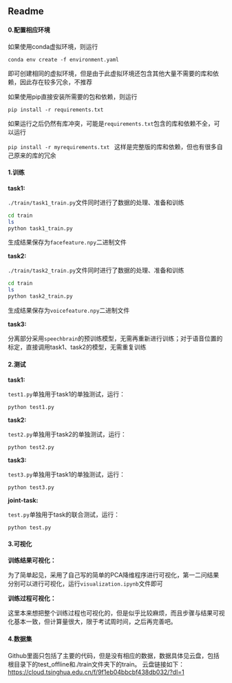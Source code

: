 ## Readme

#### 0.配置相应环境

如果使用conda虚拟环境，则运行

`conda env create -f environment.yaml`

即可创建相同的虚拟环境，但是由于此虚拟环境还包含其他大量不需要的库和依赖，因此存在较多冗余，不推荐

如果使用pip直接安装所需要的包和依赖，则运行

`pip install -r requirements.txt`

如果运行之后仍然有库冲突，可能是`requirements.txt`包含的库和依赖不全，可以运行

`pip install -r myrequirements.txt ` 这样是完整版的库和依赖，但也有很多自己原来的库的冗余



#### 1.训练

**task1:**

`./train/task1_train.py`文件同时进行了数据的处理、准备和训练

```bash
cd train
ls
python task1_train.py
```

生成结果保存为`facefeature.npy`二进制文件

**task2:**

`./train/task2_train.py`文件同时进行了数据的处理、准备和训练

```bash
cd train
ls
python task2_train.py
```

生成结果保存为`voicefeature.npy`二进制文件

**task3:**

分离部分采用`speechbrain`的预训练模型，无需再重新进行训练；对于语音位置的标定，直接调用task1、task2的模型，无需重复训练



#### 2.测试

**task1:**

`test1.py`单独用于task1的单独测试，运行：

`python test1.py`

**task2:**

`test2.py`单独用于task2的单独测试，运行：

`python test2.py`

**task3:**

`test3.py`单独用于task1的单独测试，运行：

`python test3.py`

**joint-task:**

`test.py`单独用于task的联合测试，运行：

`python test.py`



#### 3.可视化

**训练结果可视化：**

为了简单起见，采用了自己写的简单的PCA降维程序进行可视化，第一二问结果分别可以进行可视化，运行`visualization.ipynb`文件即可

**训练过程可视化：**

这里本来想把整个训练过程也可视化的，但是似乎比较麻烦，而且步骤与结果可视化基本一致，但计算量很大，限于考试周时间，之后再完善吧。

#### 4.数据集
Github里面只包括了主要的代码，但是没有相应的数据，数据具体见云盘，包括根目录下的test_offline和./train文件夹下的train。
云盘链接如下：
https://cloud.tsinghua.edu.cn/f/9f1eb04bbcbf438db032/?dl=1
